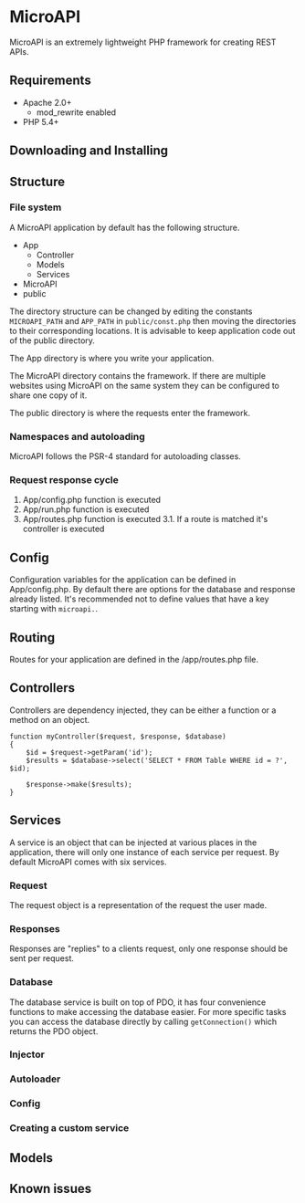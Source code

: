 MicroAPI
========

MicroAPI is an extremely lightweight PHP framework for creating REST APIs.

Requirements
------------

- Apache 2.0+
  - mod_rewrite enabled 
- PHP 5.4+

Downloading and Installing
--------------------------


Structure
---------

### File system

A MicroAPI application by default has the following structure. 

- App
  - Controller
  - Models
  - Services
- MicroAPI
- public

The directory structure can be changed by editing the constants `MICROAPI_PATH` and `APP_PATH` in `public/const.php` then moving the directories to their corresponding locations. It is advisable to keep application code out of the public directory.

The App directory is where you write your application.

The MicroAPI directory contains the framework. If there are multiple websites using MicroAPI on the same system they can be configured to share one copy of it.

The public directory is where the requests enter the framework. 

### Namespaces and autoloading

MicroAPI follows the PSR-4 standard for autoloading classes.


### Request response cycle

1. App/config.php function is executed
2. App/run.php function is executed
3. App/routes.php function is executed
    3.1. If a route is matched it's controller is executed

Config
------

Configuration variables for the application can be defined in App/config.php. By default there are options for the database and response already listed.
It's recommended not to define values that have a key starting with `microapi.`.


Routing
-------

Routes for your application are defined in the /app/routes.php file.



Controllers
-----------

Controllers are dependency injected, they can be either a function or a method on an object.

    function myController($request, $response, $database)
    {
        $id = $request->getParam('id');
        $results = $database->select('SELECT * FROM Table WHERE id = ?', $id);

        $response->make($results);
    }

Services
--------

A service is an object that can be injected at various places in the application, there will only one instance of each service per request. By default MicroAPI comes with six services.

### Request

The request object is a representation of the request the user made.

### Responses

Responses are "replies" to a clients request, only one response should be sent per request.

### Database

The database service is built on top of PDO, it has four convenience functions to make accessing the database easier.
For more specific tasks you can access the database directly by calling `getConnection()` which returns the PDO object.

### Injector

### Autoloader

### Config

### Creating a custom service



Models
------

Known issues
------------
